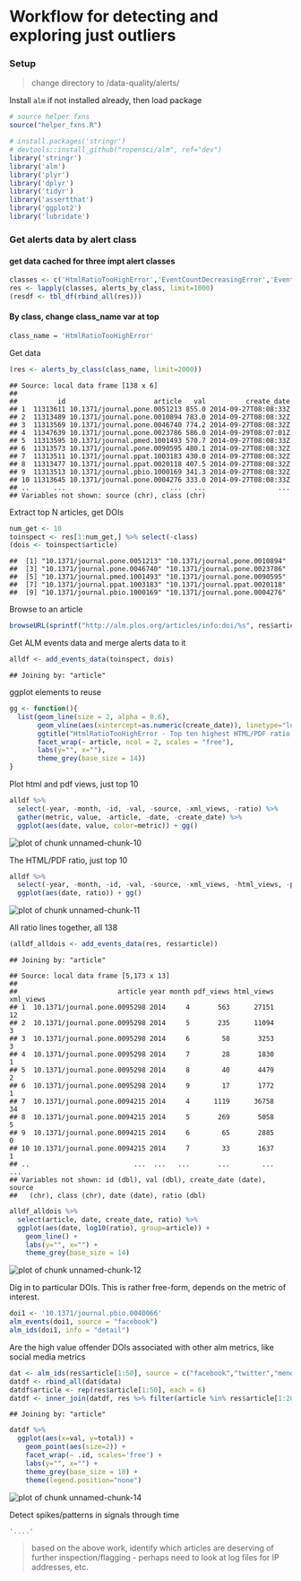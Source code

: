 Workflow for detecting and exploring just outliers
========================================================

### Setup

> change directory to /data-quality/alerts/


Install `alm` if not installed already, then load package


```r
# source helper fxns
source("helper_fxns.R")

# install.packages('stringr')
# devtools::install_github("ropensci/alm", ref="dev")
library('stringr')
library('alm')
library('plyr')
library('dplyr')
library('tidyr')
library('assertthat')
library('ggplot2')
library('lubridate')
```



### Get alerts data by alert class

#### get data cached for three impt alert classes


```r
classes <- c('HtmlRatioTooHighError','EventCountDecreasingError','EventCountIncreasingTooFastError')
res <- lapply(classes, alerts_by_class, limit=1000)
(resdf <- tbl_df(rbind_all(res)))
```


#### By class, change class_name var at top


```r
class_name = 'HtmlRatioTooHighError'
```

Get data


```r
(res <- alerts_by_class(class_name, limit=2000))
```

```
## Source: local data frame [138 x 6]
## 
##          id                      article   val          create_date
## 1  11313611 10.1371/journal.pone.0051213 855.0 2014-09-27T08:08:33Z
## 2  11313489 10.1371/journal.pone.0010894 783.0 2014-09-27T08:08:32Z
## 3  11313569 10.1371/journal.pone.0046740 774.2 2014-09-27T08:08:32Z
## 4  11347639 10.1371/journal.pone.0023786 586.0 2014-09-29T08:07:01Z
## 5  11313595 10.1371/journal.pmed.1001493 570.7 2014-09-27T08:08:33Z
## 6  11313573 10.1371/journal.pone.0090595 480.1 2014-09-27T08:08:32Z
## 7  11313511 10.1371/journal.ppat.1003183 430.0 2014-09-27T08:08:32Z
## 8  11313477 10.1371/journal.ppat.0020118 407.5 2014-09-27T08:08:32Z
## 9  11313513 10.1371/journal.pbio.1000169 341.3 2014-09-27T08:08:32Z
## 10 11313645 10.1371/journal.pone.0004276 333.0 2014-09-27T08:08:33Z
## ..      ...                          ...   ...                  ...
## Variables not shown: source (chr), class (chr)
```

Extract top N articles, get DOIs


```r
num_get <- 10
toinspect <- res[1:num_get,] %>% select(-class)
(dois <- toinspect$article)
```

```
##  [1] "10.1371/journal.pone.0051213" "10.1371/journal.pone.0010894"
##  [3] "10.1371/journal.pone.0046740" "10.1371/journal.pone.0023786"
##  [5] "10.1371/journal.pmed.1001493" "10.1371/journal.pone.0090595"
##  [7] "10.1371/journal.ppat.1003183" "10.1371/journal.ppat.0020118"
##  [9] "10.1371/journal.pbio.1000169" "10.1371/journal.pone.0004276"
```

Browse to an article


```r
browseURL(sprintf("http://alm.plos.org/articles/info:doi/%s", res$article[2]))
```


Get ALM events data and merge alerts data to it


```r
alldf <- add_events_data(toinspect, dois)
```

```
## Joining by: "article"
```

ggplot elements to reuse


```r
gg <- function(){
  list(geom_line(size = 2, alpha = 0.6),
       geom_vline(aes(xintercept=as.numeric(create_date)), linetype="longdash"),
       ggtitle("HtmlRatioTooHighError - Top ten highest HTML/PDF ratio articles\n"),
       facet_wrap(~ article, ncol = 2, scales = "free"),
       labs(y="", x=""),
       theme_grey(base_size = 14))
}
```

Plot html and pdf views, just top 10


```r
alldf %>%
  select(-year, -month, -id, -val, -source, -xml_views, -ratio) %>%
  gather(metric, value, -article, -date, -create_date) %>% 
  ggplot(aes(date, value, color=metric)) + gg()
```

![plot of chunk unnamed-chunk-10](figure/unnamed-chunk-10.png) 

The HTML/PDF ratio, just top 10


```r
alldf %>%
  select(-year, -month, -id, -val, -source, -xml_views, -html_views, -pdf_views) %>%
  ggplot(aes(date, ratio)) + gg()
```

![plot of chunk unnamed-chunk-11](figure/unnamed-chunk-11.png) 

All ratio lines together, all 138


```r
(alldf_alldois <- add_events_data(res, res$article))
```

```
## Joining by: "article"
```

```
## Source: local data frame [5,173 x 13]
## 
##                         article year month pdf_views html_views xml_views
## 1  10.1371/journal.pone.0095298 2014     4       563      27151        12
## 2  10.1371/journal.pone.0095298 2014     5       235      11094         3
## 3  10.1371/journal.pone.0095298 2014     6        58       3253         3
## 4  10.1371/journal.pone.0095298 2014     7        28       1830         1
## 5  10.1371/journal.pone.0095298 2014     8        40       4479         2
## 6  10.1371/journal.pone.0095298 2014     9        17       1772         1
## 7  10.1371/journal.pone.0094215 2014     4      1119      36758        34
## 8  10.1371/journal.pone.0094215 2014     5       269       5058         5
## 9  10.1371/journal.pone.0094215 2014     6        65       2885         0
## 10 10.1371/journal.pone.0094215 2014     7        33       1637         1
## ..                          ...  ...   ...       ...        ...       ...
## Variables not shown: id (dbl), val (dbl), create_date (date), source
##   (chr), class (chr), date (date), ratio (dbl)
```

```r
alldf_alldois %>%
  select(article, date, create_date, ratio) %>%
  ggplot(aes(date, log10(ratio), group=article)) + 
    geom_line() +
    labs(y="", x="") +
    theme_grey(base_size = 14)
```

![plot of chunk unnamed-chunk-12](figure/unnamed-chunk-12.png) 

Dig in to particular DOIs. This is rather free-form, depends on the metric of interest.


```r
doi1 <- '10.1371/journal.pbio.0040066'
alm_events(doi1, source = "facebook")
alm_ids(doi1, info = "detail")
```

Are the high value offender DOIs associated with other alm metrics, like social media metrics


```r
dat <- alm_ids(res$article[1:50], source = c("facebook","twitter","mendeley","reddit","scopus","wikipedia"))
datdf <- rbind_all(dat$data)
datdf$article <- rep(res$article[1:50], each = 6)
datdf <- inner_join(datdf, res %>% filter(article %in% res$article[1:20]) %>% select(article, val) )
```

```
## Joining by: "article"
```

```r
datdf %>% 
  ggplot(aes(x=val, y=total)) + 
    geom_point(aes(size=2)) +
    facet_wrap(~ .id, scales='free') +
    labs(y="", x="") +
    theme_grey(base_size = 18) +
    theme(legend.position="none")
```

![plot of chunk unnamed-chunk-14](figure/unnamed-chunk-14.png) 


Detect spikes/patterns in signals through time


```r
'....'
```

> based on the above work, identify which articles are deserving of further inspection/flagging - perhaps need to look at log files for IP addresses, etc.
